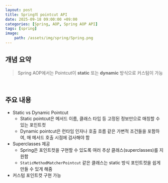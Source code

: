 ```yaml
---
layout: post
title: Spring의 pointcut API
date: 2025-09-18 09:00:00 +09:00
categories: [Spring, AOP, Spring AOP API]
tags: [spring]
image:
    path: /assets/img/spring/Spring.png
---
```


## 개념 요약

> Spring AOP에서는 Pointcut이 **static** 또는 **dynamic** 방식으로 커스텀이 가능

<br>

## 주요 내용

- Static vs Dynamic Pointcut
  - Static pointcut은 메서드 이름, 클래스 타입 등 고정된 정보만으로 매칭할 수 있는 포인트컷
  - Dynamic pointcut은 런타임 인자나 호출 흐름 같은 가변적 조건들을 포함하여, 매 메서드 호출 시점에 검사해야 함
- Superclasses 제공
  - Spring은 포인트컷을 구현할 수 있도록 여러 추상 클래스(superclasses)를 지원함
  - `StaticMethodMatcherPointcut` 같은 클래스는 static 방식 포인트컷을 쉽게 만들 수 있게 해줌
- 커스텀 포인트컷 구현 가능

<br>